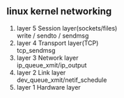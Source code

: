 ## linux kernel networking
1. layer 5 Session layer(sockets/files)  
write / sendto / sendmsg
2. layer 4 Transport layer(TCP)  
tcp_sendmsg  
3. layer 3 Network layer  
ip_queue_xmit/ip_output  
4. layer 2 Link layer  
dev_queue_xmit/netif_schedule  
5. layer 1 Hardware layer  
